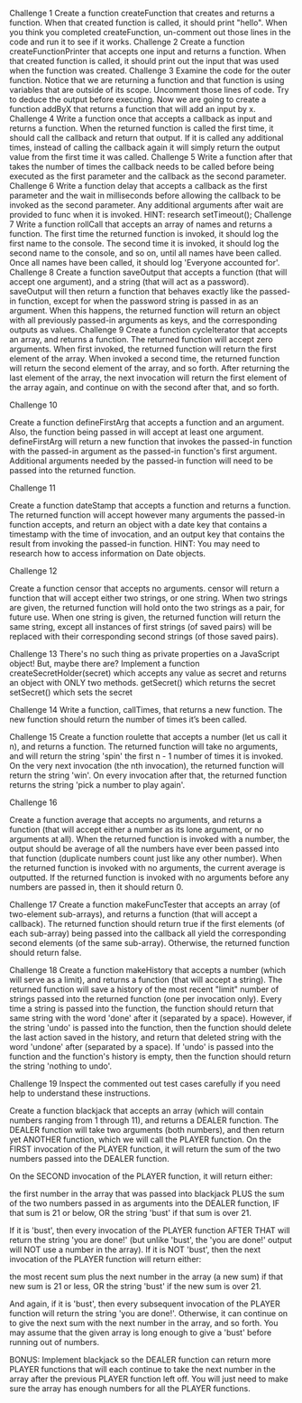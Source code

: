 Challenge 1
Create a function createFunction that creates and returns a function. When that created function is called, it should print "hello". When you think you completed createFunction, un-comment out those lines in the code and run it to see if it works.
Challenge 2
Create a function createFunctionPrinter that accepts one input and returns a function. When that created function is called, it should print out the input that was used when the function was created.
Challenge 3
Examine the code for the outer function. Notice that we are returning a function and that function is using variables that are outside of its scope.
Uncomment those lines of code. Try to deduce the output before executing. Now we are going to create a function addByX that returns a function that will add an input by x.
Challenge 4
Write a function once that accepts a callback as input and returns a function. When the returned function is called the first time, it should call the callback and return that output. If it is called any additional times, instead of calling the callback again it will simply return the output value from the first time it was called.
Challenge 5
Write a function after that takes the number of times the callback needs to be called before being executed as the first parameter and the callback as the second parameter.
Challenge 6
Write a function delay that accepts a callback as the first parameter and the wait in milliseconds before allowing the callback to be invoked as the second parameter. Any additional arguments after wait are provided to func when it is invoked. HINT: research setTimeout();
Challenge 7
Write a function rollCall that accepts an array of names and returns a function. The first time the returned function is invoked, it should log the first name to the console. The second time it is invoked, it should log the second name to the console, and so on, until all names have been called. Once all names have been called, it should log 'Everyone accounted for'.
Challenge 8
Create a function saveOutput that accepts a function (that will accept one argument), and a string (that will act as a password). saveOutput will then return a function that behaves exactly like the passed-in function, except for when the password string is passed in as an argument. When this happens, the returned function will return an object with all previously passed-in arguments as keys, and the corresponding outputs as values.
Challenge 9
Create a function cycleIterator that accepts an array, and returns a function. The returned function will accept zero arguments. When first invoked, the returned function will return the first element of the array. When invoked a second time, the returned function will return the second element of the array, and so forth. After returning the last element of the array, the next invocation will return the first element of the array again, and continue on with the second after that, and so forth.

Challenge 10

Create a function defineFirstArg that accepts a function and an argument. Also, the function being passed in will accept at least one argument. defineFirstArg will return a new function that invokes the passed-in function with the passed-in argument as the passed-in function's first argument. Additional arguments needed by the passed-in function will need to be passed into the returned function.

Challenge 11

Create a function dateStamp that accepts a function and returns a function. The returned function will accept however many arguments the passed-in function accepts, and return an object with a date key that contains a timestamp with the time of invocation, and an output key that contains the result from invoking the passed-in function. HINT: You may need to research how to access information on Date objects.

Challenge 12

Create a function censor that accepts no arguments. censor will return a function that will accept either two strings, or one string. When two strings are given, the returned function will hold onto the two strings as a pair, for future use. When one string is given, the returned function will return the same string, except all instances of first strings (of saved pairs) will be replaced with their corresponding second strings (of those saved pairs).

Challenge 13
There's no such thing as private properties on a JavaScript object! But, maybe there are? Implement a function createSecretHolder(secret) which accepts any value as secret and returns an object with ONLY two methods. getSecret() which returns the secret setSecret() which sets the secret



Challenge 14
Write a function, callTimes, that returns a new function. The new function should return the number of times it’s been called.

Challenge 15
Create a function roulette that accepts a number (let us call it n), and returns a function. The returned function will take no arguments, and will return the string 'spin' the first n - 1 number of times it is invoked. On the very next invocation (the nth invocation), the returned function will return the string 'win'. On every invocation after that, the returned function returns the string 'pick a number to play again'.


Challenge 16

Create a function average that accepts no arguments, and returns a function (that will accept either a number as its lone argument, or no arguments at all). When the returned function is invoked with a number, the output should be average of all the numbers have ever been passed into that function (duplicate numbers count just like any other number). When the returned function is invoked with no arguments, the current average is outputted. If the returned function is invoked with no arguments before any numbers are passed in, then it should return 0.

Challenge 17
Create a function makeFuncTester that accepts an array (of two-element sub-arrays), and returns a function (that will accept a callback). The returned function should return true if the first elements (of each sub-array) being passed into the callback all yield the corresponding second elements (of the same sub-array). Otherwise, the returned function should return false.

Challenge 18
Create a function makeHistory that accepts a number (which will serve as a limit), and returns a function (that will accept a string). The returned function will save a history of the most recent "limit" number of strings passed into the returned function (one per invocation only). Every time a string is passed into the function, the function should return that same string with the word 'done' after it (separated by a space). However, if the string 'undo' is passed into the function, then the function should delete the last action saved in the history, and return that deleted string with the word 'undone' after (separated by a space). If 'undo' is passed into the function and the function's history is empty, then the function should return the string 'nothing to undo'.

Challenge 19
Inspect the commented out test cases carefully if you need help to understand these instructions.

Create a function blackjack that accepts an array (which will contain numbers ranging from 1 through 11), and returns a DEALER function. The DEALER function will take two arguments (both numbers), and then return yet ANOTHER function, which we will call the PLAYER function.
On the FIRST invocation of the PLAYER function, it will return the sum of the two numbers passed into the DEALER function.

On the SECOND invocation of the PLAYER function, it will return either:

the first number in the array that was passed into blackjack PLUS the sum of the two numbers passed in as arguments into the DEALER function, IF that sum is 21 or below, OR
the string 'bust' if that sum is over 21.

If it is 'bust', then every invocation of the PLAYER function AFTER THAT will return the string 'you are done!' (but unlike 'bust', the 'you are done!' output will NOT use a number in the array). If it is NOT 'bust', then the next invocation of the PLAYER function will return either:

the most recent sum plus the next number in the array (a new sum) if that new sum is 21 or less, OR
the string 'bust' if the new sum is over 21.

And again, if it is 'bust', then every subsequent invocation of the PLAYER function will return the string 'you are done!'. Otherwise, it can continue on to give the next sum with the next number in the array, and so forth.
You may assume that the given array is long enough to give a 'bust' before running out of numbers.

BONUS: Implement blackjack so the DEALER function can return more PLAYER functions that will each continue to take the next number in the array after the previous PLAYER function left off. You will just need to make sure the array has enough numbers for all the PLAYER functions.